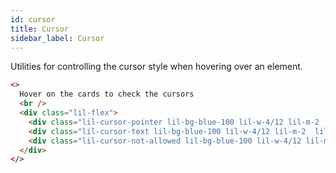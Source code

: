 ```yaml
---
id: cursor
title: Cursor
sidebar_label: Cursor
---
```


Utilities for controlling the cursor style when hovering over an element.

```html live
<>
  Hover on the cards to check the cursors
  <br />
  <div class="lil-flex">
    <div class="lil-cursor-pointer lil-bg-blue-100 lil-w-4/12 lil-m-2  lil-p-2">pointer</div>
    <div class="lil-cursor-text lil-bg-blue-100 lil-w-4/12 lil-m-2  lil-p-2">text</div>
    <div class="lil-cursor-not-allowed lil-bg-blue-100 lil-w-4/12 lil-m-2  lil-p-2">not-allowed</div>
  </div>
</>
```
